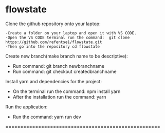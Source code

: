 # flowstate


Clone the github repository onto your laptop:

    -Create a folder on your laptop and open it with VS CODE.
    -Open the VS CODE terminal run the command:  git clone https://github.com/refentse1/flowstate.git
    -Then go into the repository cd flowstate

  
Create new branch(make branch name to be descriptive):
  - Run command: git branch newbranchname
  - Run command: git checkout createdbranchname
    
    
Install yarn and dependencies for the project:
  - On the terminal run the command: npm install yarn
  - After the installation run the command: yarn
  
Run the application:
  - Run the command: yarn run dev
   
   
  
====================================================


